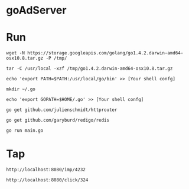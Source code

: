 # goAdServer

# Run

    wget -N https://storage.googleapis.com/golang/go1.4.2.darwin-amd64-osx10.8.tar.gz -P /tmp/

    tar -C /usr/local -xzf /tmp/go1.4.2.darwin-amd64-osx10.8.tar.gz

    echo 'export PATH=$PATH:/usr/local/go/bin' >> [Your shell confg]

    mkdir ~/.go

    echo 'export GOPATH=$HOME/.go' >> [Your shell confg]

    go get github.com/julienschmidt/httprouter

    go get github.com/garyburd/redigo/redis

    go run main.go


# Tap
    http://localhost:8080/imp/4232

    http://localhost:8080/click/324
